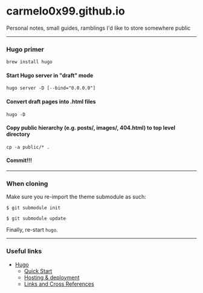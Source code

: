 # carmelo0x99.github.io
Personal notes, small guides, ramblings I'd like to store somewhere public

----

### Hugo primer
`brew install hugo`

#### Start Hugo server in "draft" mode
`hugo server -D [--bind="0.0.0.0"]`

#### Convert draft pages into .html files
`hugo -D`

#### Copy public hierarchy (e.g. posts/, images/, 404.html) to top level directory
`cp -a public/* .`

#### Commit!!!

----

### When cloning
Make sure you re-import the theme submodule as such:
```
$ git submodule init

$ git submodule update
```

Finally, re-start `hugo`.

----

### Useful links
- [Hugo](https://gohugo.io)
  - [Quick Start](https://gohugo.io/getting-started/quick-start/)
  - [Hosting & deployment](https://gohugo.io/hosting-and-deployment/)
  - [Links and Cross References](https://gohugo.io/content-management/cross-references/)

